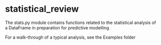 # statistical_review

The stats.py module contains functions related to the statistical analysis of a DataFrame in preparation for predictive modelling

For a walk-through of a typical analysis, see the Examples folder
